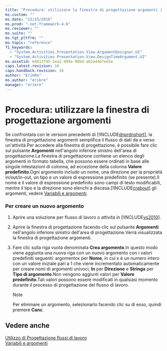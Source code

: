 ```yaml
---
title: "Procedura: utilizzare la finestra di progettazione argomenti | Microsoft Docs"
ms.custom: ""
ms.date: "12/15/2016"
ms.prod: ".net-framework-4.6"
ms.reviewer: ""
ms.suite: ""
ms.tgt_pltfrm: ""
ms.topic: "reference"
f1_keywords: 
  - "System.Activities.Presentation.View.ArgumentDesigner.UI"
  - "System.Activities.Presentation.View.DesignTimeArgument.UI"
ms.assetid: 64813fd5-1ea1-499a-98b4-ab2a44b7ee5e
caps.latest.revision: 16
caps.handback.revision: 16
author: "ErikRe"
ms.author: "erikre"
manager: "erikre"
---
```

# Procedura: utilizzare la finestra di progettazione argomenti
Se confrontata con le versioni precedenti di [!INCLUDE[dnprdnshort](../code-quality/includes/dnprdnshort_md.md)], la finestra di progettazione argomenti semplifica il flusso di dati da e verso un'attività.Per accedere alla finestra di progettazione, è possibile fare clic sul pulsante **Argomenti** nell'angolo inferiore sinistro dell'area di progettazione.La finestra di progettazione contiene un elenco degli argomenti in formato tabella, che possono essere ordinati in base alle singole intestazioni di colonna, ad eccezione della colonna **Valore predefinito**.Ogni argomento include un nome, una direzione per la proprietà in\/out\/in\-out, un tipo e un valore di espressione predefinito \(se presente\).Il nome e il valore di espressione predefinito sono campi di testo modificabili, mentre il tipo e la direzione sono elenchi a discesa.[!INCLUDE[crabout](../test/includes/crabout_md.md)] gli argomenti, vedere [Variabili e argomenti](../Topic/Variables%20and%20Arguments.md).  
  
### Per creare un nuovo argomento  
  
1.  Aprire una soluzione per flusso di lavoro o attività in [!INCLUDE[vs2010](../modeling/includes/vs2010_md.md)].  
  
2.  Aprire la finestra di progettazione facendo clic sul pulsante **Argomenti** nell'angolo inferiore sinistro dell'area di progettazione.Verrà visualizzata la finestra di progettazione argomenti.  
  
3.  Fare clic sulla riga vuota denominata **Crea argomento**.In questo modo viene aggiunta una nuova riga con un nuovo argomento con i valori predefiniti seguenti: argomentox per **Nome**, in cui x è un numero intero con un valore iniziale pari a 1 che viene incrementato automaticamente per creare nomi di argomenti univoci, **In** per **Direzione** e **Stringa** per **Tipo di argomento**.Non vengono aggiunti valori per **Valore predefinito**.Tali valori possono essere modificati in qualsiasi momento durante il processo di progettazione del flusso di lavoro.  
  
    > [!NOTE]
    >  Per eliminare un argomento, selezionarlo facendo clic su di esso, quindi premere **Canc**.  
  
## Vedere anche  
 [Utilizzo di Progettazione flussi di lavoro](../workflow-designer/using-the-workflow-designer.md)   
 [Variabili e argomenti](../Topic/Variables%20and%20Arguments.md)